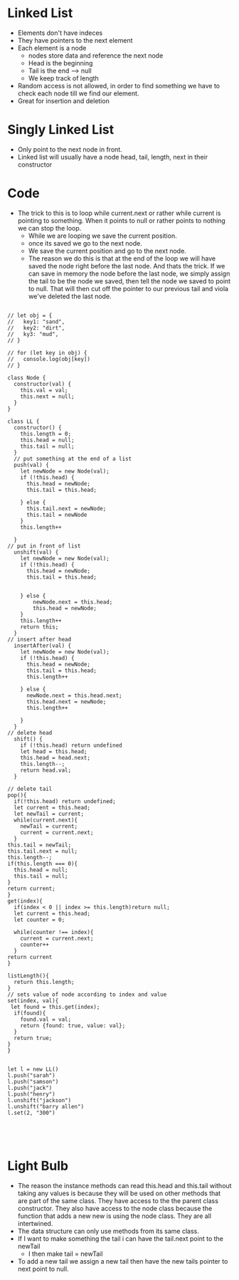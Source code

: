 # Linked List
- Elements don't have indeces
- They have pointers to the next element
- Each element is a node
    - nodes store data and reference the next node
    - Head is the beginning 
    - Tail is the end --> null
    - We keep track of length
- Random access is not allowed, in order to find something we have to check each node till we find our element.
- Great for insertion and deletion

# Singly Linked List
- Only point to the next node in front.
- Linked list will usually have a node head, tail, length, next in their constructor
# Code
- The trick to this is to loop while current.next or rather while current is pointing to something. When it points to null or rather points to nothing we can stop the loop. 
  - While we are looping we save the current position.
  - once its saved we go to the next node.
  - We save the current position and go to the next node.
  - The reason we do this is that at the end of the loop we will have saved the node right before the last node. And thats the trick. If we can save in memory the node before the last node, we simply assign the tail to be the node we saved, then tell the node we saved to point to null. That will then cut off the pointer to our previous tail and viola we've deleted the last node.


```

// let obj = {
//   key1: "sand",
//   key2: "dirt",
//   ky3: "mud",
// }

// for (let key in obj) {
//   console.log(obj[key])
// }

class Node {
  constructor(val) {
    this.val = val;
    this.next = null;
  }
}

class LL {
  constructor() {
    this.length = 0;
    this.head = null;
    this.tail = null;
  }
  // put something at the end of a list
  push(val) {
    let newNode = new Node(val);
    if (!this.head) {
      this.head = newNode;
      this.tail = this.head;

    } else {
      this.tail.next = newNode;
      this.tail = newNode
    }
    this.length++

  }
// put in front of list
  unshift(val) {
    let newNode = new Node(val);
    if (!this.head) {
      this.head = newNode;
      this.tail = this.head;
      

    } else {
        newNode.next = this.head;
        this.head = newNode;
    }
    this.length++
    return this;
  }
// insert after head
  insertAfter(val) {
    let newNode = new Node(val);
    if (!this.head) {
      this.head = newNode;
      this.tail = this.head;
      this.length++

    } else {
      newNode.next = this.head.next;
      this.head.next = newNode;
      this.length++

    }
  }
// delete head
  shift() {
    if (!this.head) return undefined
    let head = this.head;
    this.head = head.next;
    this.length--;
    return head.val;
  }

// delete tail
pop(){
  if(!this.head) return undefined;
  let current = this.head;
  let newTail = current;
  while(current.next){
    newTail = current;
    current = current.next;
  }
this.tail = newTail;
this.tail.next = null;
this.length--;
if(this.length === 0){
  this.head = null;
  this.tail = null;
}
return current;
}
get(index){
  if(index < 0 || index >= this.length)return null;
  let current = this.head;
  let counter = 0;
  
  while(counter !== index){
    current = current.next;
    counter++
  }
return current
}

listLength(){
  return this.length;
}
// sets value of node according to index and value
set(index, val){
 let found = this.get(index);
  if(found){
    found.val = val;
    return {found: true, value: val};
  }
  return true;
}
}


let l = new LL()
l.push("sarah")
l.push("samson")
l.push("jack")
l.push("henry")
l.unshift("jackson")
l.unshift("barry allen")
l.set(2, "300")





```

# Light Bulb
- The reason the instance methods can read this.head and this.tail without taking any values is because they will be used on other methods that are part of the same class. They have access to the the parent class constructor. They also have access to the node class because the function that adds a new new is using the node class. They are all intertwined. 
- The data structure can only use methods from its same class.
- If I want to make something the tail i can have the tail.next point to the newTail 
  - I then make tail = newTail
- To add a new tail we assign a new tail then have the new tails pointer to next point to null.